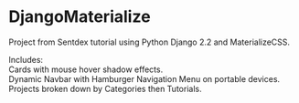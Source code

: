 # DjangoMaterialize

Project from Sentdex tutorial using Python Django 2.2 and MaterializeCSS. <br>

Includes:<br>
Cards with mouse hover shadow effects.<br>
Dynamic Navbar with Hamburger Navigation Menu on portable devices.<br>
Projects broken down by Categories then Tutorials.<br>

